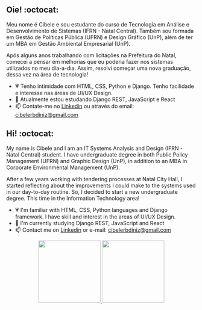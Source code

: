 ## Oie! :octocat:
Meu nome é Cibele e sou estudante do curso de Tecnologia em Análise e Desenvolvimento de Sistemas (IFRN - Natal Central).
Também sou formada em Gestão de Políticas Pública (UFRN) e Design Gráfico (UnP), além de ter um MBA em Gestão Ambiental Empresarial (UnP).

Após alguns anos trabalhando com licitações na Prefeitura do Natal, comecei a pensar em melhorias que eu poderia fazer nos sistemas utilizados no meu dia-a-dia. Assim, resolvi começar uma nova graduação, dessa vez na área de tecnologia!

- 💗 Tenho intimidade com HTML, CSS, Python e Django. Tenho facilidade e interesse nas áreas de UI/UX Design.
- 🌱 Atualmente estou estudando Django REST, JavaScript e React
- 📫 Contate-me no [Linkedin](https://www.linkedin.com/in/cibelediniz/) ou através do email: cibelerbdiniz@gmail.com

## Hi! :octocat: 
My name is Cibele and I am an IT Systems Analysis and Design (IFRN - Natal Central) student. I have undergraduate degree in both Public Policy Management (UFRN) and Graphic Design (UnP), in addition to an MBA in Corporate Environmental Management (UnP). 

After a few years working with tendering processes at Natal City Hall, I started reflecting about the improvements I could make to the systems used in our day-to-day routine. So, I decided to start a new undergraduate degree. This time in the Information Technology area! 

- 💗 I'm familiar with HTML, CSS, Python languages and Django framework. I have skill and interest in the areas of UI/UX Design. 
- 🌱 I'm currently studying Django REST, JavaScript and React 
- 📫 Contact me on [Linkedin](https://www.linkedin.com/in/cibelediniz/) or e-mail: cibelerbdiniz@gmail.com


<div align="center" style="display: inline_block">
  <a href="https://github.com/cibelediniz">
  <img height="165em" src="https://github-readme-stats.vercel.app/api?username=cibelediniz&show_icons=true&theme=cobalt&include_all_commits=true&count_private=true"/>
  <img height="165em" src="https://github-readme-stats.vercel.app/api/top-langs/?username=cibelediniz&layout=compact&langs_count=7&theme=cobalt"/>
</div>
